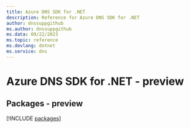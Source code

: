 ```yaml
---
title: Azure DNS SDK for .NET
description: Reference for Azure DNS SDK for .NET
author: dnssuppgithub
ms.author: dnssuppgithub
ms.data: 09/22/2023
ms.topic: reference
ms.devlang: dotnet
ms.service: dns
---
```

# Azure DNS SDK for .NET - preview
## Packages - preview
[!INCLUDE [packages](dns-index.md)]